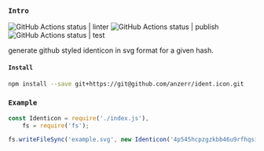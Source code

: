 
### `Intro`
![GitHub Actions status | linter](https://github.com/anzerr/ident.icon/workflows/linter/badge.svg)
![GitHub Actions status | publish](https://github.com/anzerr/ident.icon/workflows/publish/badge.svg)
![GitHub Actions status | test](https://github.com/anzerr/ident.icon/workflows/test/badge.svg)

generate github styled identicon in svg format for a given hash.

#### `Install`
``` bash
npm install --save git+https://git@github.com/anzerr/ident.icon.git
```

### `Example`
``` javascript
const Identicon = require('./index.js'),
	fs = require('fs');

fs.writeFileSync('example.svg', new Identicon('4p545hcpzgzkbb46u9rfhqsimgnu6sjb1ao47d5ywj63o31ru9cf5msb1tg', 420).toString(true));
```